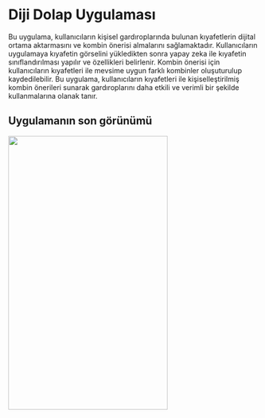 # **Diji Dolap Uygulaması**
Bu uygulama, kullanıcıların kişisel gardıroplarında bulunan kıyafetlerin dijital ortama aktarmasını ve kombin önerisi almalarını sağlamaktadır.
Kullanıcıların uygulamaya kıyafetin görselini yükledikten sonra yapay zeka ile kıyafetin sınıflandırılması yapılır ve özellikleri belirlenir. 
Kombin önerisi için kullanıcıların kıyafetleri ile mevsime uygun farklı kombinler oluşuturulup kaydedilebilir. 
Bu uygulama, kullanıcıların kıyafetleri ile kişiselleştirilmiş kombin önerileri sunarak gardıroplarını daha etkili ve verimli bir şekilde kullanmalarına olanak tanır. 

## **Uygulamanın son görünümü**

<img src="https://github.com/user-attachments/assets/3dd1f995-59d1-4221-8ba8-2ffe48cdc7f3" width="320" height="550">

